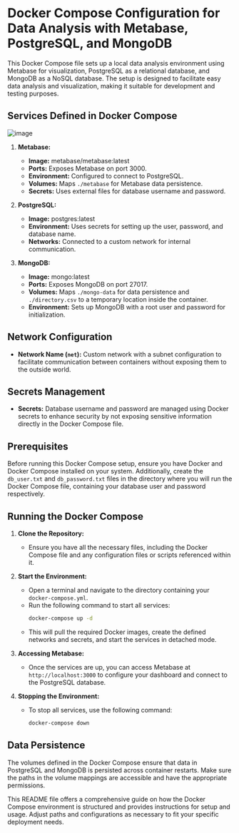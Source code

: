 # Docker Compose Configuration for Data Analysis with Metabase, PostgreSQL, and MongoDB

This Docker Compose file sets up a local data analysis environment using Metabase for visualization, PostgreSQL as a relational database, and MongoDB as a NoSQL database. The setup is designed to facilitate easy data analysis and visualization, making it suitable for development and testing purposes.

## Services Defined in Docker Compose

![image](https://github.com/rezkmike-study/starbuck-analysis/assets/156246227/9ee2d118-9ea2-40d9-b99b-f34900a3c4d1)

1. **Metabase:**
   - **Image:** metabase/metabase:latest
   - **Ports:** Exposes Metabase on port 3000.
   - **Environment:** Configured to connect to PostgreSQL.
   - **Volumes:** Maps `./metabase` for Metabase data persistence.
   - **Secrets:** Uses external files for database username and password.

2. **PostgreSQL:**
   - **Image:** postgres:latest
   - **Environment:** Uses secrets for setting up the user, password, and database name.
   - **Networks:** Connected to a custom network for internal communication.

3. **MongoDB:**
   - **Image:** mongo:latest
   - **Ports:** Exposes MongoDB on port 27017.
   - **Volumes:** Maps `./mongo-data` for data persistence and `./directory.csv` to a temporary location inside the container.
   - **Environment:** Sets up MongoDB with a root user and password for initialization.

## Network Configuration

- **Network Name (`net`):** Custom network with a subnet configuration to facilitate communication between containers without exposing them to the outside world.

## Secrets Management

- **Secrets:** Database username and password are managed using Docker secrets to enhance security by not exposing sensitive information directly in the Docker Compose file.

## Prerequisites

Before running this Docker Compose setup, ensure you have Docker and Docker Compose installed on your system. Additionally, create the `db_user.txt` and `db_password.txt` files in the directory where you will run the Docker Compose file, containing your database user and password respectively.

## Running the Docker Compose

1. **Clone the Repository:**
   - Ensure you have all the necessary files, including the Docker Compose file and any configuration files or scripts referenced within it.

2. **Start the Environment:**
   - Open a terminal and navigate to the directory containing your `docker-compose.yml`.
   - Run the following command to start all services:
     ```bash
     docker-compose up -d
     ```
   - This will pull the required Docker images, create the defined networks and secrets, and start the services in detached mode.

3. **Accessing Metabase:**
   - Once the services are up, you can access Metabase at `http://localhost:3000` to configure your dashboard and connect to the PostgreSQL database.

4. **Stopping the Environment:**
   - To stop all services, use the following command:
     ```bash
     docker-compose down
     ```

## Data Persistence

The volumes defined in the Docker Compose ensure that data in PostgreSQL and MongoDB is persisted across container restarts. Make sure the paths in the volume mappings are accessible and have the appropriate permissions.

This README file offers a comprehensive guide on how the Docker Compose environment is structured and provides instructions for setup and usage. Adjust paths and configurations as necessary to fit your specific deployment needs.
